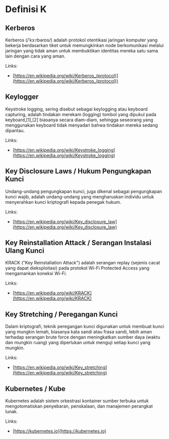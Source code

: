# Definisi K

## Kerberos

Kerberos (/ˈkɜːrbərɒs/) adalah protokol otentikasi jaringan komputer yang bekerja berdasarkan tiket untuk memungkinkan node berkomunikasi melalui jaringan yang tidak aman untuk membuktikan identitas mereka satu sama lain dengan cara yang aman.

Links:

- [https://en.wikipedia.org/wiki/Kerberos_(protocol)](https://en.wikipedia.org/wiki/Kerberos_(protocol))

## Keylogger

Keystroke logging, sering disebut sebagai keylogging atau keyboard capturing, adalah tindakan merekam (logging) tombol yang dipukul pada keyboard,[1],[2] biasanya secara diam-diam, sehingga seseorang yang menggunakan keyboard tidak menyadari bahwa tindakan mereka sedang dipantau.

Links:

- [https://en.wikipedia.org/wiki/Keystroke_logging](https://en.wikipedia.org/wiki/Keystroke_logging)

## Key Disclosure Laws / Hukum Pengungkapan Kunci

Undang-undang pengungkapan kunci, juga dikenal sebagai pengungkapan kunci wajib, adalah undang-undang yang mengharuskan individu untuk menyerahkan kunci kriptografi kepada penegak hukum.

Links:

- [https://en.wikipedia.org/wiki/Key_disclosure_law](https://en.wikipedia.org/wiki/Key_disclosure_law)

## Key Reinstallation Attack / Serangan Instalasi Ulang Kunci

KRACK ("Key Reinstallation Attack") adalah serangan replay (sejenis cacat yang dapat dieksploitasi) pada protokol Wi-Fi Protected Access yang mengamankan koneksi Wi-Fi.

Links:

- [https://en.wikipedia.org/wiki/KRACK](https://en.wikipedia.org/wiki/KRACK)

## Key Stretching / Peregangan Kunci

Dalam kriptografi, teknik peregangan kunci digunakan untuk membuat kunci yang mungkin lemah, biasanya kata sandi atau frasa sandi, lebih aman terhadap serangan brute force dengan meningkatkan sumber daya (waktu dan mungkin ruang) yang diperlukan untuk menguji setiap kunci yang mungkin.

Links:

- [https://en.wikipedia.org/wiki/Key_stretching](https://en.wikipedia.org/wiki/Key_stretching)

## Kubernetes / Kube

Kubernetes adalah sistem orkestrasi kontainer sumber terbuka untuk mengotomatiskan penyebaran, penskalaan, dan manajemen perangkat lunak.

Links:

- [https://kubernetes.io](https://kubernetes.io)
